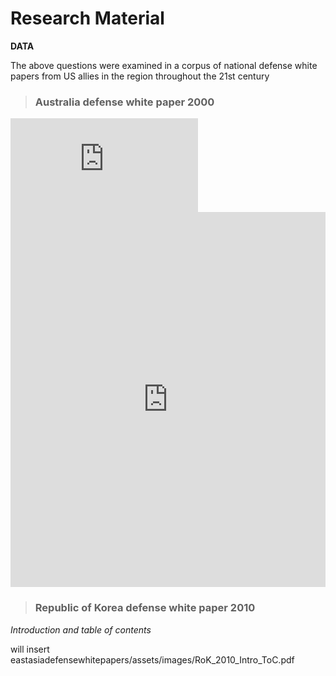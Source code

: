 # Research Material

<b>DATA</b>

The above questions were examined in a corpus of national defense white papers from US allies in the region throughout the 21st century

> ### Australia defense white paper 2000<br>

<iframe class="scribd_iframe_embed" title="Australia Defence White Paper 2000" src="https://www.scribd.com/embeds/367181834/content?start_page=35&view_mode=scroll&access_key=key-KMmqvEHOjVdlBRjr8FR7&show_recommendations=true" data-auto-height="true" data-aspect-ratio="0.7035881435257411" scrolling="no" id="doc_46876" width="null" height="null" frameborder="0"></iframe><script type="text/javascript">(function() { var scribd = document.createElement("script"); scribd.type = "text/javascript"; scribd.async = true; scribd.src = "https://www.scribd.com/javascripts/embed_code/inject.js"; var s = document.getElementsByTagName("script")[0]; s.parentNode.insertBefore(scribd, s); })();</script>
  
<iframe class="scribd_iframe_embed" src="https://de.scribd.com/document/367181834/Australia-Defence-White-Paper-2000" data-auto-height="false" data-aspect-ratio="0.7068965517241379" scrolling="no" id="doc_93562" width="100%" height="600" frameborder="0"></iframe></td>



> ### Republic of Korea defense white paper 2010<br>
  <i>Introduction and table of contents</i>

will insert eastasiadefensewhitepapers/assets/images/RoK_2010_Intro_ToC.pdf
